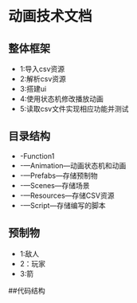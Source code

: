 # 动画技术文档
## 整体框架
- 1:导入csv资源
- 2:解析csv资源
- 3:搭建ui
- 4:使用状态机修改播放动画
- 5:读取csv文件实现相应功能并测试

## 目录结构
- -Function1
- -—Animation—动画状态机和动画
- -—Prefabs—存储预制物
- -—Scenes—存储场景
- -—Resources—存储CSV资源
- -—Script—存储编写的脚本

## 预制物
- 1:敌人
- 2：玩家
- 3:箭

##代码结构
